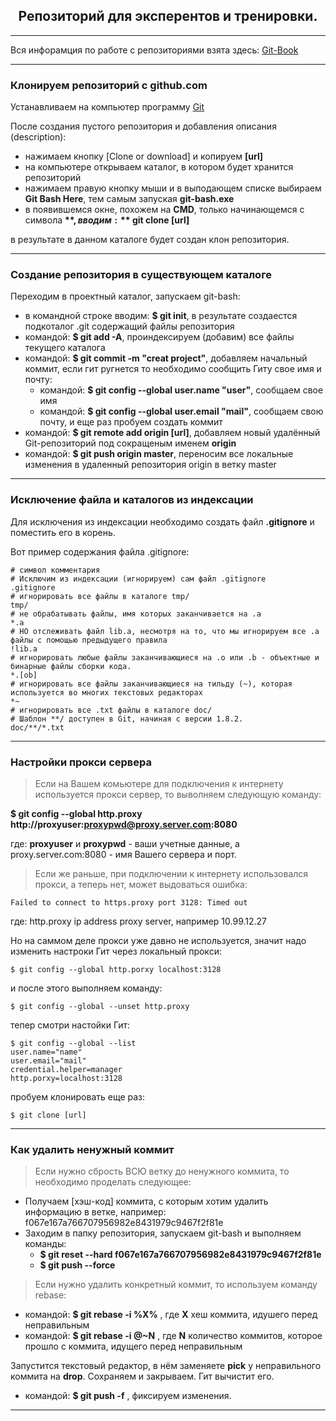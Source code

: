<h2 align="center">Репозиторий для эксперентов и тренировки.</h2>

***

Вся инфорамция по работе с репозиториями взята здесь: [Git-Book](https://git-scm.com/book/ru/v1)

***
### Клонируем репозиторий с github.com

Устанавливаем на компьютер программу [Git](https://git-scm.com/downloads)

После создания пустого репозитория и добавления описания (description):

- нажимаем кнопку [Clone or download] и копируем **[url]**
- на компьютере открываем каталог, в котором будет хранится репозиторий
- нажимаем правую кнопку мыши и в выподающем списке выбираем **Git Bash Here**, тем самым запуская **git-bash.exe**
- в появившемся окне, похожем на **CMD**, только начинающемся с символа **$**, вводим: **$ git clone [url]**

в результате в данном каталоге будет создан клон репозитория.

***
### Создание репозитория в существующем каталоге

Переходим в проектный каталог, запускаем git-bash:

- в командной строке вводим: **$ git init**, в результате создаестся подкоталог .git содержащий файлы репозитория
- командой: **$ git add -A**, проиндексируем (добавим) все файлы текущего каталога
- командой: **$ git commit -m "creat project"**, добавляем начальный коммит, eсли гит ругнется то необходимо сообщить Гиту свое имя и почту:
  - командой: **$ git config --global user.name "user"**, сообщаем свое имя
  - командой: **$ git config --global user.email "mail"**, сообщаем свою почту, и еще раз пробуем создать коммит
- командой: **$ git remote add origin [url]**, добавляем новый удалённый Git-репозиторий под сокращеным именем **origin**
- командой: **$ git push origin master**, переносим все локальные изменения в удаленный репозитория origin в ветку master

***
### Исключение файла и каталогов из индексации

Для исключения из индексации необходимо создать файл **.gitignore** и поместить его в корень.

Вот пример содержания файла .gitignore:

    # символ комментария
    # Исключим из индексации (игнорируем) сам файл .gitignore
    .gitignore
    # игнорировать все файлы в каталоге tmp/
    tmp/
    # не обрабатывать файлы, имя которых заканчивается на .a
    *.a
    # НО отслеживать файл lib.a, несмотря на то, что мы игнорируем все .a файлы с помощью предыдущего правила
    !lib.a
    # игнорировать любые файлы заканчивающиеся на .o или .b - объектные и бинарные файлы сборки кода.
    *.[ob]
    # игнорировать все файлы заканчивающиеся на тильду (~), которая используется во многих текстовых редакторах
    *~
    # игнорировать все .txt файлы в каталоге doc/ 
    # Шаблон **/ доступен в Git, начиная с версии 1.8.2.
    doc/**/*.txt

***
### Настройки прокси сервера

> Если на Вашем комьютере для подключения к интернету используется прокси сервер, то выволняем следующую команду:

**$ git config --global http.proxy http://proxyuser:proxypwd@proxy.server.com:8080**

где: **proxyuser** и **proxypwd** - ваши учетные данные, а proxy.server.com:8080 - имя Вашего сервера и порт.

> Если же раньше, при подключении к интернету использовался прокси, а теперь нет, может выдоваться ошибка:

    Failed to connect to https.proxy port 3128: Timed out

где: http.proxy ip address proxy server, например 10.99.12.27

Но на саммом деле прокси уже давно не используется, значит надо изменить настроки Гит через локальный прокси:

    $ git config --global http.porxy localhost:3128

и после этого выполняем команду:

    $ git config --global --unset http.proxy

тепер смотри настойки Гит:

    $ git config --global --list
    user.name="name"
    user.email="mail"
    credential.helper=manager
    http.porxy=localhost:3128

пробуем клонировать еще раз:

    $ git clone [url]

***
### Как удалить ненужный коммит

> Если нужно сбрость ВСЮ ветку до ненужного коммита, то необходимо проделать следующее:

- Получаем [хэш-код] коммита, с которым хотим удалить информацию в ветке, например: f067e167a766707956982e8431979c9467f2f81e
- Заходим в папку репозитория, запускаем git-bash и выполняем команды:
  - **$ git reset --hard f067e167a766707956982e8431979c9467f2f81e**
  - **$ git push --force**

> Если нужно удалить конкретный коммит, то используем команду rebase:

- командой: **$ git rebase -i %X%** , гдe **X** хеш коммита, идушего перед неправильным
- командой: **$ git rebase -i @~N** , где **N** количество коммитов, которое прошло с коммита, идущего перед неправильным

Запустится текстовый редактор, в нём заменяете **pick** у неправильного коммита на **drop**. Сохраняем и закрываем. Гит вычистит его.

- командой: **$ git push -f** , фиксируем изменения.


***

